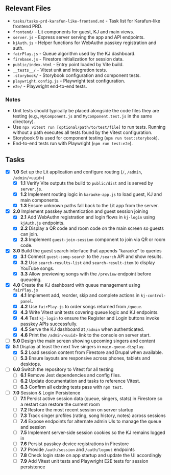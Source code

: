 ## Relevant Files

- `tasks/tasks-prd-karafun-like-frontend.md` - Task list for Karafun-like frontend PRD.
- `frontend/` - Lit components for guest, KJ and main views.
- `server.js` - Express server serving the app and API endpoints.
- `kjAuth.js` - Helper functions for WebAuthn passkey registration and auth.
- `fairPlay.js` - Queue algorithm used by the KJ dashboard.
- `firebase.js` - Firestore initialization for session data.
- `public/index.html` - Entry point loaded by Vite build.
- `__tests__/` - Vitest unit and integration tests.
- `.storybook/` - Storybook configuration and component tests.
- `playwright.config.js` - Playwright test configuration.
- `e2e/` - Playwright end-to-end tests.

### Notes

- Unit tests should typically be placed alongside the code files they are testing (e.g., `MyComponent.js` and `MyComponent.test.js` in the same directory).
- Use `npx vitest run [optional/path/to/test/file]` to run tests. Running without a path executes all tests found by the Vitest configuration.
- Storybook 9 is used for component testing (`npm run test:storybook`).
- End-to-end tests run with Playwright (`npm run test:e2e`).

## Tasks

- [x] **1.0** Set up the Lit application and configure routing (`/`, `/admin`, `/admin/<uuid>`)
  - [x] **1.1** Verify Vite outputs the build to `public/dist` and is served by `server.js`.
  - [x] **1.2** Implement routing logic in `karaoke-app.js` to load guest, KJ and main components.
  - [x] **1.3** Ensure unknown paths fall back to the Lit app from the server.
- [x] **2.0** Implement passkey authentication and guest session joining
  - [x] **2.1** Add WebAuthn registration and login flows in `kj-login` using `kjAuth.js` endpoints.
  - [x] **2.2** Display a QR code and room code on the main screen so guests can join.
  - [x] **2.3** Implement `guest-join-session` component to join via QR or room code.
- [x] **3.0** Build the guest search interface that appends “karaoke” to queries
  - [x] **3.1** Connect `guest-song-search` to the `/search` API and show results.
  - [x] **3.2** Use `search-results-list` and `search-result-item` to display YouTube songs.
  - [x] **3.3** Allow previewing songs with the `/preview` endpoint before queueing.
- [x] **4.0** Create the KJ dashboard with queue management using `fairPlay.js`
  - [x] **4.1** Implement add, reorder, skip and complete actions in `kj-control-panel`.
  - [x] **4.2** Use `fairPlay.js` to order songs returned from `/queue`.
  - [x] **4.3** Write Vitest unit tests covering queue logic and KJ endpoints.
  - [x] **4.4** Test `kj-login` to ensure the Register and Login buttons invoke
        passkey APIs successfully.
  - [x] **4.5** Serve the KJ dashboard at `/admin` when authenticated.
  - [x] **4.6** Print the `/admin/<uuid>` link to the console on server start.
- [ ] **5.0** Design the main screen showing upcoming singers and content
- [x] **5.1** Display at least the next five singers in `main-queue-display`.
  - [x] **5.2** Load session content from Firestore and Drupal when available.
  - [ ] **5.3** Ensure layouts are responsive across phones, tablets and desktops.
- [ ] **6.0** Switch the repository to Vitest for all testing
  - [ ] **6.1** Remove Jest dependencies and config files.
  - [ ] **6.2** Update documentation and tasks to reference Vitest.
  - [ ] **6.3** Confirm all existing tests pass with `npm test`.

- [ ] **7.0** Session & Login Persistence
  - [ ] **7.1** Persist active session data (queue, singers, stats) in Firestore so a restart can restore the current room
  - [ ] **7.2** Restore the most recent session on server startup
  - [ ] **7.3** Track singer profiles (rating, song history, notes) across sessions
  - [ ] **7.4** Expose endpoints for alternate admin UIs to manage the queue and session
  - [ ] **7.5** Implement server‑side session cookies so the KJ remains logged in
  - [ ] **7.6** Persist passkey device registrations in Firestore
  - [ ] **7.7** Provide `/auth/session` and `/auth/logout` endpoints
  - [ ] **7.8** Check login state on app startup and update the UI accordingly
  - [ ] **7.9** Add Vitest unit tests and Playwright E2E tests for session persistence
